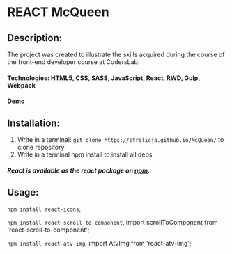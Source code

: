 # REACT McQueen

## Description:
The project was created to illustrate the skills acquired during the course of the front-end developer course at CodersLab.

#### Technologies: HTML5, CSS, SASS, JavaScript, React, RWD, Gulp, Webpack

#### [Demo](https://strelicja.github.io/McQueen/)

## Installation:
1. Write in a terminal:
 `git clone https://strelicja.github.io/McQueen/`
 to clone repository
2. Write in a terminal npm install to install all deps

##### React is available as the react package on [npm](https://www.npmjs.com/package/react).

## Usage:

`npm install react-icons`,

`npm install react-scroll-to-component`,
 import scrollToComponent from 'react-scroll-to-component';

`npm install react-atv-img`,
 import AtvImg from 'react-atv-img';
